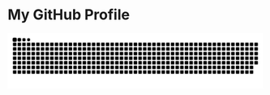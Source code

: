 # My GitHub Profile

<picture>
  <source media="(prefers-color-scheme: dark)" srcset="https://raw.githubusercontent.com/Nabil-nl/snake-/main/github-snake.svg" />
  <source media="(prefers-color-scheme: light)" srcset="https://raw.githubusercontent.com/Nabil-nl/snake-/main/github-snake.svg" />
  <img alt="github-snake" src="https://raw.githubusercontent.com/Nabil-nl/snake-/main/github-snake.svg" />
</picture>
